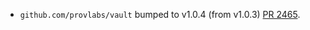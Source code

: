* `github.com/provlabs/vault` bumped to v1.0.4 (from v1.0.3) [PR 2465](https://github.com/provenance-io/provenance/pull/2465).
